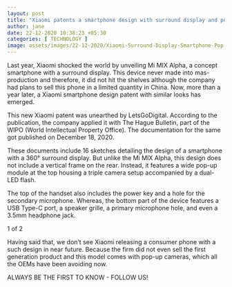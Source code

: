 ```yaml
---
layout: post
title: "Xiaomi patents a smartphone design with surround display and pop-up cameras"
author: jane 
date: 22-12-2020 10:38:23 +05:30 
categories: [ TECHNOLOGY ] 
image: assets/images/22-12-2020/Xiaomi-Surround-Display-Smartphone-Pop-up-Camera-Design-Patent-Featured.jpg
---
```

Last year, Xiaomi shocked the world by unveiling Mi MIX Alpha, a concept smartphone with a surround display. This device never made into mas-production and therefore, it did not hit the shelves although the company had plans to sell this phone in a limited quantity in China. Now, more than a year later, a Xiaomi smartphone design patent with similar looks has emerged.

This new Xiaomi patent was unearthed by LetsGoDigital. According to the publication, the company applied it with The Hague Bulletin, part of the WIPO (World Intellectual Property Office). The documentation for the same got published on December 18, 2020.

These documents include 16 sketches detailing the design of a smartphone with a 360° surround display. But unlike the Mi MIX Alpha, this design does not include a vertical frame on the rear. Instead, it features a wide pop-up module at the top housing a triple camera setup accompanied by a dual-LED flash.

The top of the handset also includes the power key and a hole for the secondary microphone. Whereas, the bottom part of the device features a USB Type-C port, a speaker grille, a primary microphone hole, and even a 3.5mm headphone jack.

1 of 2

Having said that, we don’t see Xiaomi releasing a consumer phone with a such design in near future. Because the firm did not even sell the first generation product and this model comes with pop-up cameras, which all the OEMs have been avoiding now.

ALWAYS BE THE FIRST TO KNOW - FOLLOW US!